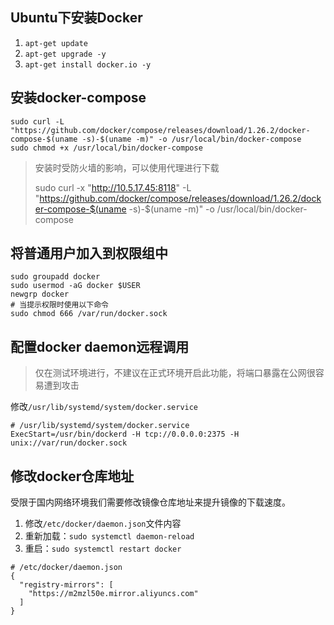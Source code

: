 ## Ubuntu下安装Docker
1. `apt-get update`
2. `apt-get upgrade -y`
3. `apt-get install docker.io -y`

## 安装docker-compose
```
sudo curl -L "https://github.com/docker/compose/releases/download/1.26.2/docker-compose-$(uname -s)-$(uname -m)" -o /usr/local/bin/docker-compose
sudo chmod +x /usr/local/bin/docker-compose
```
> 安装时受防火墙的影响，可以使用代理进行下载
> 
> sudo curl -x "http://10.5.17.45:8118" -L "https://github.com/docker/compose/releases/download/1.26.2/docker-compose-$(uname -s)-$(uname -m)" -o /usr/local/bin/docker-compose

## 将普通用户加入到权限组中
```
sudo groupadd docker
sudo usermod -aG docker $USER
newgrp docker
# 当提示权限时使用以下命令
sudo chmod 666 /var/run/docker.sock
```

## 配置docker daemon远程调用
> 仅在测试环境进行，不建议在正式环境开启此功能，将端口暴露在公网很容易遭到攻击 

修改`/usr/lib/systemd/system/docker.service`
```
# /usr/lib/systemd/system/docker.service
ExecStart=/usr/bin/dockerd -H tcp://0.0.0.0:2375 -H unix://var/run/docker.sock
```

## 修改docker仓库地址
受限于国内网络环境我们需要修改镜像仓库地址来提升镜像的下载速度。
1. 修改`/etc/docker/daemon.json`文件内容
2. 重新加载：`sudo systemctl daemon-reload`
3. 重启：`sudo systemctl restart docker`
```
# /etc/docker/daemon.json
{
  "registry-mirrors": [
    "https://m2mzl50e.mirror.aliyuncs.com"
  ]
}
```